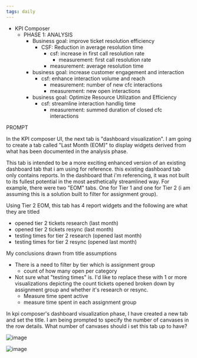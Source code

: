 ```yaml
---
tags: daily
---
```

- KPI Composer 
	- PHASE 1: ANALYSIS
		- Business goal: improve ticket resolution efficiency
			- CSF: Reduction in average resolution time
				- csf: increase in first call resolution rate
					- measurement: first call resolution rate
				- measurement: average resolution time
		- business goal: increase customer engagement and interaction
			- csf: enhance interaction volume and reach
				- measurement: number of new cfc interactions
				- measurement: new open interactions
		- business goal: Optimize Resource Utilization and Efficiency
			- csf: streamline interaction handlig time
				- measurement: summed duration of closed cfc interactions

PROMPT

In the KPI composer UI, the next tab is "dashboard visualization". I am going to create a tab called "Last Month (EOM)" to display widgets derived from what has been documented in the analysis phase.  

This tab is intended to be a more exciting enhanced version of an existing dashboard tab that i am using for reference. this existing dashboard tab only contains reports. In the dashboard that i'm referencing, it was not built to its fullest potential in the most aesthetically streamlined way. For example, there were two "EOM" tabs. One for Tier 1 and one for Tier 2 (i am assuming this is a solution built to filter for assignment group). 

Using Tier 2 EOM, this tab has 4 report widgets and the following are what they are titled
- opened tier 2 tickets research (last month)
- opened tier 2 tickets resync (last month)
- testing times for tier 2 research (opened last month)
- testing times for tier 2 resync (opened last month)

My conclusions drawn from title assumptions
- There is a need to filter by tier which is assignment group
	- count of how many open per category
- Not sure what "testing times" is. I'd like to replace these with 1 or more visualizations depicting the count tickets opened broken down by assignment group and whether it's research or resync. 
	- Measure time spent active 
	- measure time spent in each assignment group 

In kpi composer's dashboard visualization phase, I have created a new tab and set the title. I am being prompted to specify the number of canvases in the row details. What number of canvases should i set this tab up to have?

![image](notes/Pasted%20image%2020230627125233.png)

![image](notes/Pasted%20image%2020230627133452.png)

